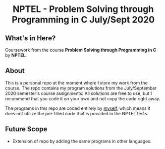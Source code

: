 <div align="center">
  
# NPTEL - Problem Solving through Programming in C July/Sept 2020
</div> 

## What's in Here?

Coursework from the course **Problem Solving through Programming in C** by **NPTEL**.

## About

This is a personal repo at the moment where I store my work from the course. The repo contains my program solutions from the July/September 2020 semester's course assignments. All solutions are free to use, but I recommend that you code it on your own and not copy the code right away.

The programs in this repo are coded entirely by [myself](https://github.com/indujaaaa), which means it does not utilize the pre-filled code that is provided in the NPTEL tests.

## Future Scope

- Extension of repo by adding the same programs in other languages.
